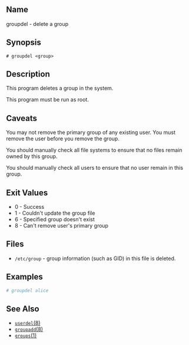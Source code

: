 ## Name

groupdel - delete a group

## Synopsis

```**sh
# groupdel <group>
```

## Description

This program deletes a group in the system.

This program must be run as root.

## Caveats

You may not remove the primary group of any existing user. You must remove the user before you remove the group.

You should manually check all file systems to ensure that no files remain owned by this group.

You should manually check all users to ensure that no user remain in this group.

## Exit Values

* 0 - Success
* 1 - Couldn't update the group file
* 6 - Specified group doesn't exist
* 8 - Can't remove user's primary group

## Files

* `/etc/group` - group information (such as GID) in this file is deleted.

## Examples

```sh
# groupdel alice
```

## See Also
* [`userdel`(8)](help://man/8/userdel)
* [`groupadd`(8)](help://man/8/groupadd)
* [`groups`(1)](help://man/1/groups)
